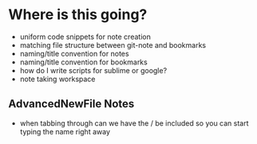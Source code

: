 # Where is this going?

* uniform code snippets for note creation
* matching file structure between git-note and bookmarks
* naming/title convention for notes
* naming/title convention for bookmarks
* how do I write scripts for sublime or google?
* note taking workspace

## AdvancedNewFile Notes
* when tabbing through can we have the / be included so you can start typing the name right away